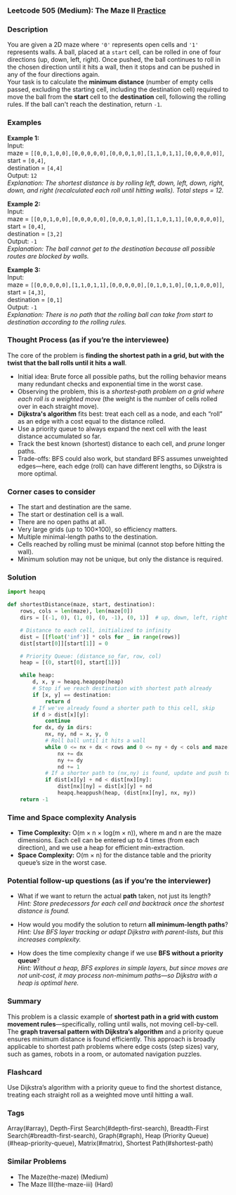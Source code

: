 ### Leetcode 505 (Medium): The Maze II [Practice](https://leetcode.com/problems/the-maze-ii)

### Description  
You are given a 2D maze where `'0'` represents open cells and `'1'` represents walls. A ball, placed at a `start` cell, can be rolled in one of four directions (up, down, left, right). Once pushed, the ball continues to roll in the chosen direction until it hits a wall, then it stops and can be pushed in any of the four directions again.  
Your task is to calculate the **minimum distance** (number of empty cells passed, excluding the starting cell, including the destination cell) required to move the ball from the **start** cell to the **destination** cell, following the rolling rules. If the ball can't reach the destination, return `-1`.

### Examples  

**Example 1:**  
Input:  
maze = `[[0,0,1,0,0],[0,0,0,0,0],[0,0,0,1,0],[1,1,0,1,1],[0,0,0,0,0]]`,  
start = `[0,4]`,  
destination = `[4,4]`  
Output: `12`  
*Explanation: The shortest distance is by rolling left, down, left, down, right, down, and right (recalculated each roll until hitting walls). Total steps = 12.*

**Example 2:**  
Input:  
maze = `[[0,0,1,0,0],[0,0,0,0,0],[0,0,0,1,0],[1,1,0,1,1],[0,0,0,0,0]]`,  
start = `[0,4]`,  
destination = `[3,2]`  
Output: `-1`  
*Explanation: The ball cannot get to the destination because all possible routes are blocked by walls.*

**Example 3:**  
Input:  
maze = `[[0,0,0,0,0],[1,1,0,1,1],[0,0,0,0,0],[0,1,0,1,0],[0,1,0,0,0]]`,  
start = `[4,3]`,  
destination = `[0,1]`  
Output: `-1`  
*Explanation: There is no path that the rolling ball can take from start to destination according to the rolling rules.*

### Thought Process (as if you’re the interviewee)  
The core of the problem is **finding the shortest path in a grid, but with the twist that the ball rolls until it hits a wall**.  
- Initial idea: Brute force all possible paths, but the rolling behavior means many redundant checks and exponential time in the worst case.
- Observing the problem, this is a *shortest-path problem on a grid where each roll is a weighted move* (the weight is the number of cells rolled over in each straight move).
- **Dijkstra's algorithm** fits best: treat each cell as a node, and each “roll” as an edge with a cost equal to the distance rolled.
- Use a priority queue to always expand the next cell with the least distance accumulated so far.
- Track the best known (shortest) distance to each cell, and *prune* longer paths.
- Trade-offs: BFS could also work, but standard BFS assumes unweighted edges—here, each edge (roll) can have different lengths, so Dijkstra is more optimal.

### Corner cases to consider  
- The start and destination are the same.
- The start or destination cell is a wall.
- There are no open paths at all.
- Very large grids (up to 100×100), so efficiency matters.
- Multiple minimal-length paths to the destination.
- Cells reached by rolling must be minimal (cannot stop before hitting the wall).
- Minimum solution may not be unique, but only the distance is required.

### Solution

```python
import heapq

def shortestDistance(maze, start, destination):
    rows, cols = len(maze), len(maze[0])
    dirs = [(-1, 0), (1, 0), (0, -1), (0, 1)]  # up, down, left, right

    # Distance to each cell, initialized to infinity
    dist = [[float('inf')] * cols for _ in range(rows)]
    dist[start[0]][start[1]] = 0

    # Priority Queue: (distance_so_far, row, col)
    heap = [(0, start[0], start[1])]

    while heap:
        d, x, y = heapq.heappop(heap)
        # Stop if we reach destination with shortest path already
        if [x, y] == destination:
            return d
        # If we've already found a shorter path to this cell, skip
        if d > dist[x][y]:
            continue
        for dx, dy in dirs:
            nx, ny, nd = x, y, 0
            # Roll ball until it hits a wall
            while 0 <= nx + dx < rows and 0 <= ny + dy < cols and maze[nx + dx][ny + dy] == 0:
                nx += dx
                ny += dy
                nd += 1
            # If a shorter path to (nx,ny) is found, update and push to queue
            if dist[x][y] + nd < dist[nx][ny]:
                dist[nx][ny] = dist[x][y] + nd
                heapq.heappush(heap, (dist[nx][ny], nx, ny))
    return -1
```

### Time and Space complexity Analysis  

- **Time Complexity:** O(m × n × log(m × n)), where m and n are the maze dimensions. Each cell can be entered up to 4 times (from each direction), and we use a heap for efficient min-extraction.
- **Space Complexity:** O(m × n) for the distance table and the priority queue’s size in the worst case.

### Potential follow-up questions (as if you’re the interviewer)  

- What if we want to return the actual **path** taken, not just its length?  
  *Hint: Store predecessors for each cell and backtrack once the shortest distance is found.*

- How would you modify the solution to return **all minimum-length paths**?  
  *Hint: Use BFS layer tracking or adapt Dijkstra with parent-lists, but this increases complexity.*

- How does the time complexity change if we use **BFS without a priority queue**?  
  *Hint: Without a heap, BFS explores in simple layers, but since moves are not unit-cost, it may process non-minimum paths—so Dijkstra with a heap is optimal here.*

### Summary
This problem is a classic example of **shortest path in a grid with custom movement rules**—specifically, rolling until walls, not moving cell-by-cell. The **graph traversal pattern with Dijkstra’s algorithm** and a priority queue ensures minimum distance is found efficiently. This approach is broadly applicable to shortest path problems where edge costs (step sizes) vary, such as games, robots in a room, or automated navigation puzzles.


### Flashcard
Use Dijkstra’s algorithm with a priority queue to find the shortest distance, treating each straight roll as a weighted move until hitting a wall.

### Tags
Array(#array), Depth-First Search(#depth-first-search), Breadth-First Search(#breadth-first-search), Graph(#graph), Heap (Priority Queue)(#heap-priority-queue), Matrix(#matrix), Shortest Path(#shortest-path)

### Similar Problems
- The Maze(the-maze) (Medium)
- The Maze III(the-maze-iii) (Hard)